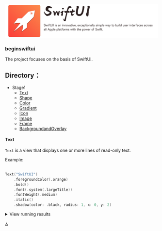 <img src="images/icon/banner.png"/>

### beginswiftui
The project focuses on the basis of SwiftUI.

## Directory：



* <span id="Stage1_D">Stage1</span>
	- [Text](#Text)
	- [Shape](#Shape)
	- [Color](#Color)
	- [Gradient](#Gradient)
	- [Icon](#Icon)
	- [Image](#Image)
	- [Frame](#Frame)
	- [BackgroundandOverlay](#BackgroundandOverlay)






<h4 id="Text">Text</h4>


`Text` is a view that displays one or more lines of read-only text.

Example:

```swift

Text("SwiftUI")
    .foregroundColor(.orange)
    .bold()
    .font(.system(.largeTitle))
    .fontWeight(.medium)
    .italic()
    .shadow(color: .black, radius: 1, x: 0, y: 2)

```

<details close>
  <summary>View running results</summary>
  <img width="80%" src="images/example/Text.png"/>
</details>

[🔝](#Stage1_D)

